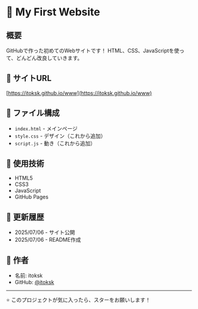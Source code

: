 # 🌟 My First Website

## 概要
GitHubで作った初めてのWebサイトです！
HTML、CSS、JavaScriptを使って、どんどん改良していきます。

## 🔗 サイトURL
[https://itoksk.github.io/www](https://itoksk.github.io/www)

## 📁 ファイル構成
- `index.html` - メインページ
- `style.css` - デザイン（これから追加）
- `script.js` - 動き（これから追加）

## 🚀 使用技術
- HTML5
- CSS3
- JavaScript
- GitHub Pages

## 📝 更新履歴
- 2025/07/06 - サイト公開
- 2025/07/06 - README作成

## 👤 作者
- 名前: itoksk
- GitHub: [@itoksk](https://github.com/itoksk)

---
⭐ このプロジェクトが気に入ったら、スターをお願いします！
